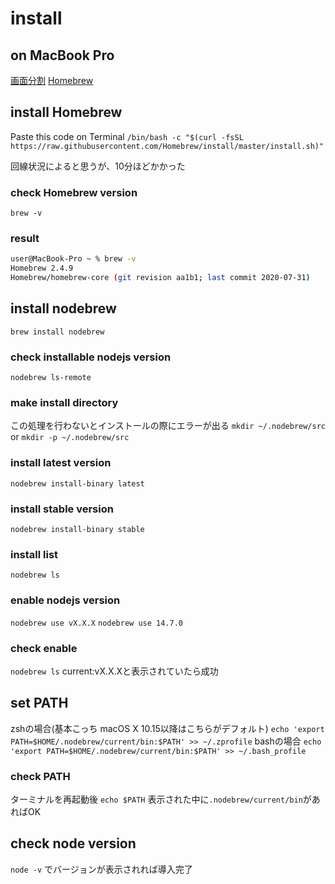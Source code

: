 # install
## on MacBook Pro
[画面分割](https://www.spectacleapp.com)
[Homebrew](https://brew.sh/index_ja.html)
## install Homebrew
Paste this code on Terminal
`/bin/bash -c "$(curl -fsSL https://raw.githubusercontent.com/Homebrew/install/master/install.sh)"`

回線状況によると思うが、10分ほどかかった
### check Homebrew version
`brew -v`

### result
```bash
user@MacBook-Pro ~ % brew -v
Homebrew 2.4.9
Homebrew/homebrew-core (git revision aa1b1; last commit 2020-07-31)
```


## install nodebrew
`brew install nodebrew`
### check installable nodejs version
`nodebrew ls-remote`
### make install directory
この処理を行わないとインストールの際にエラーが出る
`mkdir ~/.nodebrew/src`
or
`mkdir -p ~/.nodebrew/src`

### install latest version
`nodebrew install-binary latest`
### install stable version
`nodebrew install-binary stable`

### install list
`nodebrew ls`
### enable nodejs version
`nodebrew use vX.X.X`
`nodebrew use 14.7.0`
### check enable
`nodebrew ls`
current:vX.X.Xと表示されていたら成功
## set PATH
zshの場合(基本こっち macOS X 10.15以降はこちらがデフォルト)
`echo 'export PATH=$HOME/.nodebrew/current/bin:$PATH' >> ~/.zprofile`
bashの場合
`echo 'export PATH=$HOME/.nodebrew/current/bin:$PATH' >> ~/.bash_profile`
### check PATH
ターミナルを再起動後
`echo $PATH`
表示された中に`.nodebrew/current/bin`があればOK

## check node version
`node -v`
でバージョンが表示されれば導入完了
